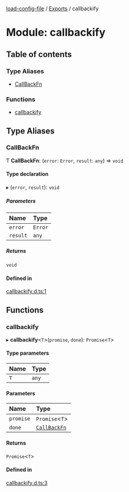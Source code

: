 [load-config-file](../README.md) / [Exports](../modules.md) / callbackify

# Module: callbackify

## Table of contents

### Type Aliases

- [CallBackFn](callbackify.md#callbackfn)

### Functions

- [callbackify](callbackify.md#callbackify)

## Type Aliases

### CallBackFn

Ƭ **CallBackFn**: (`error`: `Error`, `result`: `any`) => `void`

#### Type declaration

▸ (`error`, `result`): `void`

##### Parameters

| Name | Type |
| :------ | :------ |
| `error` | `Error` |
| `result` | `any` |

##### Returns

`void`

#### Defined in

[callbackify.d.ts:1](https://github.com/snowyu/load-config-file.js/blob/2255bc98ee45d0259b0beede3d86b6868359518f/src/callbackify.d.ts#L1)

## Functions

### callbackify

▸ **callbackify**\<`T`\>(`promise`, `done`): `Promise`\<`T`\>

#### Type parameters

| Name | Type |
| :------ | :------ |
| `T` | `any` |

#### Parameters

| Name | Type |
| :------ | :------ |
| `promise` | `Promise`\<`T`\> |
| `done` | [`CallBackFn`](callbackify.md#callbackfn) |

#### Returns

`Promise`\<`T`\>

#### Defined in

[callbackify.d.ts:3](https://github.com/snowyu/load-config-file.js/blob/2255bc98ee45d0259b0beede3d86b6868359518f/src/callbackify.d.ts#L3)
